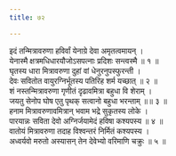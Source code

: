 ```yaml
---
title: ७२

---
```

इदं तन्मित्रावरुणा हविर्वां येनाग्रे देवा अमृतत्वमायन् ।  
येनास्मै क्षत्रमधिधारयौजोऽसपत्नाः प्रदिशः सन्त्वस्मै ॥ १ ॥  
घृतस्य धारा मित्रावरुणा दुहां वां धेनुरनुपस्फुरन्ती ।  
देवः सवितोत वायुरग्निर्भूतस्य पतिरिह शर्म यच्छात् ॥ २ ॥  
शं नस्तन्मित्रावरुणा गृणीतं दृढावमित्रा बहुधा वि शेराम् ।  
जयतु सेनोप घोष एतु पृथक् सत्वानो बहुधा भरन्ताम् ॥॥ ३ ॥  
हनाम मित्रावरुणावमित्रान् भवाम भद्रे सुकृतस्य लोके ।  
पारयान्नः सविता देवो अग्निर्जयामेदं हविषा कश्यपस्य ॥ ४ ॥  
वातोयं मित्रावरुणा तदाह विश्वन्तरं निर्मितं कश्यपस्य ।  
अध्वर्यवो मरुतो अस्यासन् तेन देवेभ्यो वरिमाणि चक्रुः ॥ ५ ॥  